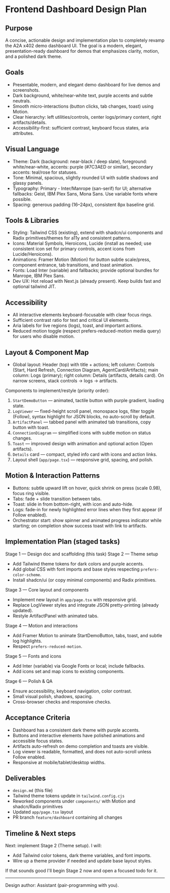 # Frontend Dashboard Design Plan

## Purpose
A concise, actionable design and implementation plan to completely revamp the A2A x402 demo dashboard UI. The goal is a modern, elegant, presentation-ready dashboard for demos that emphasizes clarity, motion, and a polished dark theme.

## Goals
- Presentable, modern, and elegant demo dashboard for live demos and screenshots.
- Dark background, white/near-white text, purple accents and subtle neutrals.
- Smooth micro-interactions (button clicks, tab changes, toast) using Motion.
- Clear hierarchy: left utilities/controls, center logs/primary content, right artifacts/details.
- Accessibility-first: sufficient contrast, keyboard focus states, aria attributes.

## Visual Language
- Theme: Dark (background: near-black / deep slate), foreground: white/near-white, accents: purple (#7C3AED or similar), secondary accents: teal/rose for statuses.
- Tone: Minimal, spacious, slightly rounded UI with subtle shadows and glassy panels.
- Typography: Primary - Inter/Manrope (san-serif) for UI; alternative fallbacks: Geist, IBM Plex Sans, Mona Sans. Use variable fonts where possible.
- Spacing: generous padding (16–24px), consistent 8px baseline grid.

## Tools & Libraries
- Styling: Tailwind CSS (existing), extend with shadcn/ui components and Radix primitives/themes for a11y and consistent patterns.
- Icons: Material Symbols, Heroicons, Lucide (install as needed; use consistent icon set for primary controls, accent icons from Lucide/Heroicons).
- Animations: Framer Motion (Motion) for button subtle scale/press, component entrance, tab transitions, and toast animation.
- Fonts: Load Inter (variable) and fallbacks; provide optional bundles for Manrope, IBM Plex Sans.
- Dev UX: Hot reload with Next.js (already present). Keep builds fast and optional tailwind JIT.

## Accessibility
- All interactive elements keyboard-focusable with clear focus rings.
- Sufficient contrast ratio for text and critical UI elements.
- Aria labels for live regions (logs), toast, and important actions.
- Reduced motion toggle (respect prefers-reduced-motion media query) for users who disable motion.

## Layout & Component Map
- Global layout: Header (top) with title + actions; left column: Controls (Start, Hard Refresh, Connection Diagram, AgentCard/Artifacts); main column: Logs (primary); right column: Details (artifacts, details card). On narrow screens, stack controls -> logs -> artifacts.

Components to implement/restyle (priority order):
1. `StartDemoButton` — animated, tactile button with purple gradient, loading state.
2. `LogViewer` — fixed-height scroll panel, monospace logs, filter toggle (Follow), syntax highlight for JSON blocks, no auto-scroll by default.
3. `ArtifactPanel` — tabbed panel with animated tab transitions, copy button with toast.
4. `ConnectionDiagram` — simplified icons with subtle motion on status changes.
5. `Toast` — improved design with animation and optional action (Open artifacts).
6. `Details` card — compact, styled info card with icons and action links.
7. Layout shell (`app/page.tsx`) — responsive grid, spacing, and polish.

## Motion & Interaction Patterns
- Buttons: subtle upward lift on hover, quick shrink on press (scale 0.98), focus ring visible.
- Tabs: fade + slide transition between tabs.
- Toast: slide in from bottom-right, with icon and auto-hide.
- Logs: fade-in for newly highlighted error lines when they first appear (if Follow enabled).
- Orchestrator start: show spinner and animated progress indicator while starting; on completion show success toast with link to artifacts.

## Implementation Plan (staged tasks)
Stage 1 — Design doc and scaffolding (this task)
Stage 2 — Theme setup
- Add Tailwind theme tokens for dark colors and purple accents.
- Add global CSS with font imports and base styles respecting `prefers-color-scheme`.
- Install shadcn/ui (or copy minimal components) and Radix primitives.

Stage 3 — Core layout and components
- Implement new layout in `app/page.tsx` with responsive grid.
- Replace LogViewer styles and integrate JSON pretty-printing (already updated).
- Restyle ArtifactPanel with animated tabs.

Stage 4 — Motion and interactions
- Add Framer Motion to animate StartDemoButton, tabs, toast, and subtle log highlights.
- Respect `prefers-reduced-motion`.

Stage 5 — Fonts and icons
- Add Inter (variable) via Google Fonts or local; include fallbacks.
- Add icons set and map icons to existing components.

Stage 6 — Polish & QA
- Ensure accessibility, keyboard navigation, color contrast.
- Small visual polish, shadows, spacing.
- Cross-browser checks and responsive checks.

## Acceptance Criteria
- Dashboard has a consistent dark theme with purple accents.
- Buttons and interactive elements have polished animations and accessible focus states.
- Artifacts auto-refresh on demo completion and toasts are visible.
- Log viewer is readable, formatted, and does not auto-scroll unless Follow enabled.
- Responsive at mobile/tablet/desktop widths.

## Deliverables
- `design.md` (this file)
- Tailwind theme tokens update in `tailwind.config.cjs`
- Reworked components under `components/` with Motion and shadcn/Radix primitives
- Updated `app/page.tsx` layout
- PR branch `feature/dashboard` containing all changes

## Timeline & Next steps
Next: implement Stage 2 (Theme setup). I will:
- Add Tailwind color tokens, dark theme variables, and font imports.
- Wire up a theme provider if needed and update base layout styles.

If that sounds good I'll begin Stage 2 now and open a focused todo for it.

---

Design author: Assistant (pair-programming with you). 